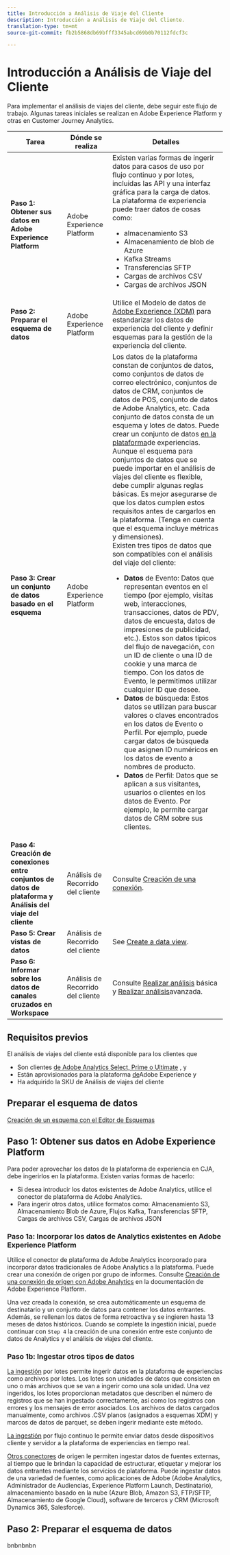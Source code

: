 ```yaml
---
title: Introducción a Análisis de Viaje del Cliente
description: Introducción a Análisis de Viaje del Cliente.
translation-type: tm+mt
source-git-commit: fb2b5868db69bfff3345abcd69b0b70112fdcf3c

---
```



# Introducción a Análisis de Viaje del Cliente

Para implementar el análisis de viajes del cliente, debe seguir este flujo de trabajo. Algunas tareas iniciales se realizan en Adobe Experience Platform y otras en Customer Journey Analytics.

| Tarea | Dónde se realiza | Detalles |
|---|---|---|
| **Paso 1: Obtener sus datos en Adobe Experience Platform** | Adobe Experience Platform | Existen varias formas de ingerir datos para casos de uso por flujo continuo y por lotes, incluidas las API y una interfaz gráfica para la carga de datos. La plataforma de experiencia puede traer datos de cosas como:<ul><li>almacenamiento S3</li><li>Almacenamiento de blob de Azure</li><li>Kafka Streams</li><li>Transferencias SFTP</li><li>Cargas de archivos CSV</li><li>Cargas de archivos JSON</li></ul> |
| **Paso 2: Preparar el esquema de datos** | Adobe Experience Platform | Utilice el Modelo de datos de [Adobe Experience (XDM)](https://www.adobe.io/apis/experienceplatform/home/xdm.html) para estandarizar los datos de experiencia del cliente y definir esquemas para la gestión de la experiencia del cliente. |
| **Paso 3: Crear un conjunto de datos basado en el esquema** | Adobe Experience Platform | Los datos de la plataforma constan de conjuntos de datos, como conjuntos de datos de correo electrónico, conjuntos de datos de CRM, conjuntos de datos de POS, conjunto de datos de Adobe Analytics, etc. Cada conjunto de datos consta de un esquema y lotes de datos. Puede crear un conjunto de datos [en la plataforma](https://www.adobe.io/apis/experienceplatform/home/tutorials/alltutorials.html#!api-specification/markdown/narrative/tutorials/creating_a_dataset_tutorial/creating_a_dataset_tutorial.md)de experiencias.<br>Aunque el esquema para conjuntos de datos que se puede importar en el análisis de viajes del cliente es flexible, debe cumplir algunas reglas básicas. Es mejor asegurarse de que los datos cumplen estos requisitos antes de cargarlos en la plataforma. (Tenga en cuenta que el esquema incluye métricas y dimensiones).<br>Existen tres tipos de datos que son compatibles con el análisis del viaje del cliente:<ul><li>**Datos** de Evento: Datos que representan eventos en el tiempo (por ejemplo, visitas web, interacciones, transacciones, datos de PDV, datos de encuesta, datos de impresiones de publicidad, etc.). Estos son datos típicos del flujo de navegación, con un ID de cliente o una ID de cookie y una marca de tiempo. Con los datos de Evento, le permitimos utilizar cualquier ID que desee.</li><li>**Datos** de búsqueda: Estos datos se utilizan para buscar valores o claves encontrados en los datos de Evento o Perfil. Por ejemplo, puede cargar datos de búsqueda que asignen ID numéricos en los datos de evento a nombres de producto.</li><li>**Datos** de Perfil: Datos que se aplican a sus visitantes, usuarios o clientes en los datos de Evento. Por ejemplo, le permite cargar datos de CRM sobre sus clientes.</li></ul> |
| **Paso 4: Creación de conexiones entre conjuntos de datos de plataforma y Análisis del viaje del cliente** | Análisis de Recorrido del cliente | Consulte [Creación de una conexión](/help/connections/create-connection.md). |
| **Paso 5: Crear vistas de datos** | Análisis de Recorrido del cliente | See [Create a data view](/help/data-views/create-dataview.md). |
| **Paso 6: Informar sobre los datos de canales cruzados en Workspace** | Análisis de Recorrido del cliente | Consulte [Realizar análisis](/help/projects/perform-basic-analysis.md) básica y [Realizar análisis](/help/projects/perform-adv-analysis.md)avanzada. |

## Requisitos previos

El análisis de viajes del cliente está disponible para los clientes que

* Son clientes [de Adobe Analytics Select, Prime o Ultimate](https://www.adobe.com/analytics/compare-adobe-analytics-packages.html) , y
* Están aprovisionados para la plataforma [de](https://www.adobe.com/experience-platform.html)Adobe Experience y
* Ha adquirido la SKU de Análisis de viajes del cliente

## Preparar el esquema de datos

[Creación de un esquema con el Editor de Esquemas](https://www.adobe.io/apis/experienceplatform/home/tutorials/alltutorials.html#!api-specification/markdown/narrative/tutorials/schema_editor_tutorial/schema_editor_tutorial.md)

## Paso 1: Obtener sus datos en Adobe Experience Platform

Para poder aprovechar los datos de la plataforma de experiencia en CJA, debe ingerirlos en la plataforma. Existen varias formas de hacerlo:

* Si desea introducir los datos existentes de Adobe Analytics, utilice el conector de plataforma de Adobe Analytics.
* Para ingerir otros datos, utilice formatos como: Almacenamiento S3, Almacenamiento Blob de Azure, Flujos Kafka, Transferencias SFTP, Cargas de archivos CSV, Cargas de archivos JSON

### Paso 1a: Incorporar los datos de Analytics existentes en Adobe Experience Platform

Utilice el conector de plataforma de Adobe Analytics incorporado para incorporar datos tradicionales de Adobe Analytics a la plataforma. Puede crear una conexión de origen por grupo de informes. Consulte [Creación de una conexión de origen con Adobe Analytics](https://www.adobe.io/apis/experienceplatform/home/tutorials/alltutorials.html#!api-specification/markdown/narrative/tutorials/sources_tutorial/adobe-analytics-ui-tutorial.md) en la documentación de Adobe Experience Platform.

Una vez creada la conexión, se crea automáticamente un esquema de destinatario y un conjunto de datos para contener los datos entrantes. Además, se rellenan los datos de forma retroactiva y se ingieren hasta 13 meses de datos históricos. Cuando se complete la ingestión inicial, puede continuar con `Step 4` la creación de una conexión entre este conjunto de datos de Analytics y el análisis de viajes del cliente.

### Paso 1b: Ingestar otros tipos de datos

[La ingestión](https://www.adobe.io/apis/experienceplatform/home/data-ingestion/data-ingestion-services.html#!api-specification/markdown/narrative/technical_overview/ingest_architectural_overview/ingest_architectural_overview.md) por lotes permite ingerir datos en la plataforma de experiencias como archivos por lotes. Los lotes son unidades de datos que consisten en uno o más archivos que se van a ingerir como una sola unidad. Una vez ingeridos, los lotes proporcionan metadatos que describen el número de registros que se han ingestado correctamente, así como los registros con errores y los mensajes de error asociados. Los archivos de datos cargados manualmente, como archivos .CSV planos (asignados a esquemas XDM) y marcos de datos de parquet, se deben ingerir mediante este método.

[La ingestión](https://www.adobe.io/apis/experienceplatform/home/data-ingestion/data-ingestion-services.html#!api-specification/markdown/narrative/technical_overview/streaming_ingest/streaming_ingest_overview.md) por flujo continuo le permite enviar datos desde dispositivos cliente y servidor a la plataforma de experiencias en tiempo real.

[Otros conectores](https://www.adobe.io/apis/experienceplatform/home/data-ingestion/data-ingestion-services.html#!api-specification/markdown/narrative/technical_overview/acp_connectors_overview/acp-connectors-overview.md) de origen le permiten ingestar datos de fuentes externas, al tiempo que le brindan la capacidad de estructurar, etiquetar y mejorar los datos entrantes mediante los servicios de plataforma. Puede ingestar datos de una variedad de fuentes, como aplicaciones de Adobe (Adobe Analytics, Administrador de Audiencias, Experience Platform Launch, Destinatario), almacenamiento basado en la nube (Azure Blob, Amazon S3, FTP/SFTP, Almacenamiento de Google Cloud), software de terceros y CRM (Microsoft Dynamics 365, Salesforce).

## Paso 2: Preparar el esquema de datos

bnbnbnbn
